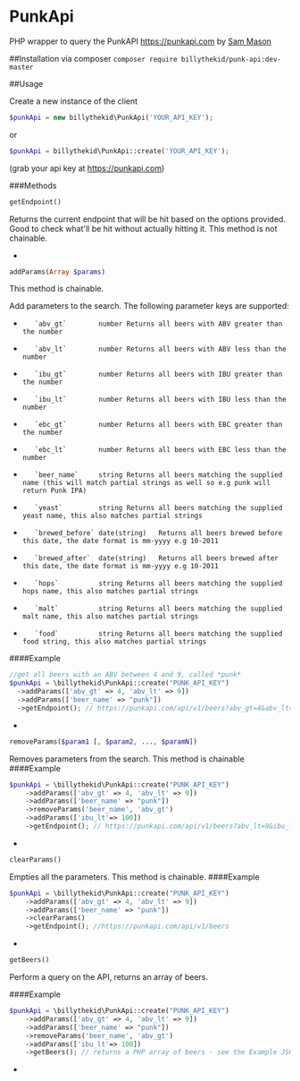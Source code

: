 # PunkApi
PHP wrapper to query the PunkAPI https://punkapi.com by [Sam Mason](https://twitter.com/samjbmason)

##Installation
via composer `composer require billythekid/punk-api:dev-master`

##Usage

Create a new instance of the client
```php
$punkApi = new billythekid\PunkApi('YOUR_API_KEY');
```
or
```php
$punkApi = billythekid\PunkApi::create('YOUR_API_KEY');
```
(grab your api key at https://punkapi.com)

###Methods

```php
getEndpoint()
```
Returns the current endpoint that will be hit based on the options provided. Good to check what'll be hit without actually hitting it.
This method is not chainable.

-
```php
addParams(Array $params)
```
This method is chainable.

Add parameters to the search. The following parameter keys are supported:
*        `abv_gt`        number	Returns all beers with ABV greater than the number
*        `abv_lt`        number	Returns all beers with ABV less than the number
*        `ibu_gt`        number	Returns all beers with IBU greater than the number
*        `ibu_lt`        number	Returns all beers with IBU less than the number
*        `ebc_gt`        number	Returns all beers with EBC greater than the number
*        `ebc_lt`        number	Returns all beers with EBC less than the number
*        `beer_name`     string	Returns all beers matching the supplied name (this will match partial strings as well so e.g punk will return Punk IPA)
*        `yeast`         string	Returns all beers matching the supplied yeast name, this also matches partial strings
*        `brewed_before` date(string)	Returns all beers brewed before this date, the date format is mm-yyyy e.g 10-2011
*        `brewed_after`  date(string)	Returns all beers brewed after this date, the date format is mm-yyyy e.g 10-2011
*        `hops`          string	Returns all beers matching the supplied hops name, this also matches partial strings
*        `malt`          string	Returns all beers matching the supplied malt name, this also matches partial strings
*        `food`          string	Returns all beers matching the supplied food string, this also matches partial strings
####Example
```php
//get all beers with an ABV between 4 and 9, called *punk*
$punkApi = \billythekid\PunkApi::create("PUNK_API_KEY")
  ->addParams(['abv_gt' => 4, 'abv_lt' => 9])
  ->addParams(['beer_name' => "punk"])
  ->getEndpoint(); // https://punkapi.com/api/v1/beers?abv_gt=4&abv_lt=9&beer_name=punk
```

-
```php
removeParams($param1 [, $param2, ..., $paramN])
```
Removes parameters from the search. This method is chainable
####Example
```php
$punkApi = \billythekid\PunkApi::create("PUNK_API_KEY")
    ->addParams(['abv_gt' => 4, 'abv_lt' => 9])
    ->addParams(['beer_name' => "punk"])
    ->removeParams('beer_name', 'abv_gt')
    ->addParams(['ibu_lt'=> 100])
    ->getEndpoint(); // https://punkapi.com/api/v1/beers?abv_lt=9&ibu_lt=100
```

-

```php
clearParams()
```
Empties all the parameters. This method is chainable.
####Example
```php
$punkApi = \billythekid\PunkApi::create("PUNK_API_KEY")
    ->addParams(['abv_gt' => 4, 'abv_lt' => 9])
    ->addParams(['beer_name' => "punk"])
    ->clearParams()
    ->getEndpoint(); //https://punkapi.com/api/v1/beers
```
-
```php
getBeers()
```
Perform a query on the API, returns an array of beers.

####Example
```php
$punkApi = \billythekid\PunkApi::create("PUNK_API_KEY")
    ->addParams(['abv_gt' => 4, 'abv_lt' => 9])
    ->addParams(['beer_name' => "punk"])
    ->removeParams('beer_name', 'abv_gt')
    ->addParams(['ibu_lt'=> 100])
    ->getBeers(); // returns a PHP array of beers - see the Example JSON Response at https://punkapi.com/documentation
```
-
